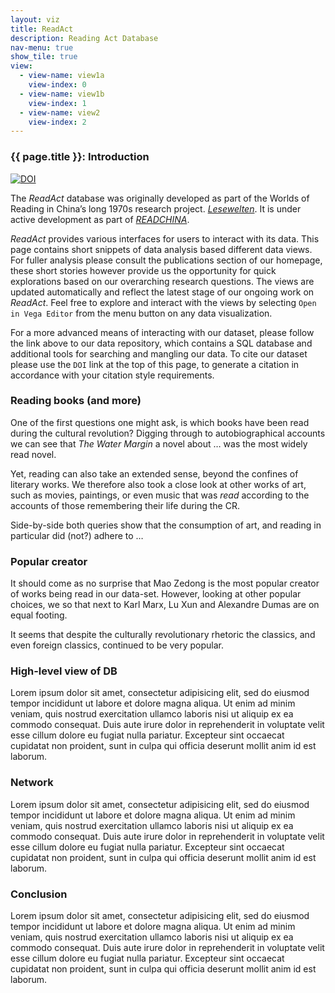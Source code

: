 ```yaml
---
layout: viz
title: ReadAct
description: Reading Act Database
nav-menu: true
show_tile: true
view:
  - view-name: view1a
    view-index: 0
  - view-name: view1b
    view-index: 1
  - view-name: view2
    view-index: 2
---
```


### {{ page.title }}: Introduction
[![DOI](https://zenodo.org/badge/96089230.svg)](https://zenodo.org/badge/latestdoi/96089230)

The *ReadAct* database was originally developed as part of the Worlds of Reading in China’s long 1970s research project. [*Lesewelten*](http://www.sinologie.uni-freiburg.de/forschung/projecthenningsen). It is under active development as part of  [*READCHINA*](https://readchina.github.io/).

*ReadAct* provides various interfaces for users to interact with its data. This page contains short snippets of data analysis based different data views. For fuller analysis please consult the publications section of our homepage, these short stories however provide us the opportunity for quick explorations based on our overarching research questions. The views are updated automatically and reflect the latest stage of our ongoing work on *ReadAct*. Feel free to explore and interact with the views by selecting `Open in Vega Editor` from the menu button on any data visualization.

For a more advanced means of interacting with our dataset, please follow the link above to our data repository, which contains a SQL database and additional tools for searching and mangling our data. To cite our dataset please use the `DOI` link at the top of this page, to generate a citation in accordance with your citation style requirements.

### Reading books (and more)
One of the first questions one might ask, is which books have been read during the cultural revolution? Digging through to autobiographical accounts we can see that *The Water Margin* a novel about … was the most widely read novel.

<div id="view1a" class="viz"> </div>

Yet, reading can also take an extended sense, beyond the confines of literary works. We therefore also took a close look at other works of art, such as movies, paintings, or even music that was *read* according to the accounts of those remembering their life during the CR.

<div id="view1b" class="viz"> </div>

Side-by-side both queries show that the consumption of art, and reading in particular did (not?) adhere to …

### Popular creator
It should come as no surprise that Mao Zedong is the most popular creator of works being read in our data-set. However, looking at other popular choices, we so that next to Karl Marx, Lu Xun and Alexandre Dumas are on equal footing.

<div id="view2" class="viz"> </div>

It seems that despite the culturally revolutionary rhetoric the classics, and even foreign classics, continued to be very popular.

### High-level view of DB
Lorem ipsum dolor sit amet, consectetur adipisicing elit, sed do eiusmod tempor incididunt ut labore et dolore magna aliqua. Ut enim ad minim veniam, quis nostrud exercitation ullamco laboris nisi ut aliquip ex ea commodo consequat. Duis aute irure dolor in reprehenderit in voluptate velit esse cillum dolore eu fugiat nulla pariatur. Excepteur sint occaecat cupidatat non proident, sunt in culpa qui officia deserunt mollit anim id est laborum.

### Network
Lorem ipsum dolor sit amet, consectetur adipisicing elit, sed do eiusmod tempor incididunt ut labore et dolore magna aliqua. Ut enim ad minim veniam, quis nostrud exercitation ullamco laboris nisi ut aliquip ex ea commodo consequat. Duis aute irure dolor in reprehenderit in voluptate velit esse cillum dolore eu fugiat nulla pariatur. Excepteur sint occaecat cupidatat non proident, sunt in culpa qui officia deserunt mollit anim id est laborum.

### Conclusion
Lorem ipsum dolor sit amet, consectetur adipisicing elit, sed do eiusmod tempor incididunt ut labore et dolore magna aliqua. Ut enim ad minim veniam, quis nostrud exercitation ullamco laboris nisi ut aliquip ex ea commodo consequat. Duis aute irure dolor in reprehenderit in voluptate velit esse cillum dolore eu fugiat nulla pariatur. Excepteur sint occaecat cupidatat non proident, sunt in culpa qui officia deserunt mollit anim id est laborum.
